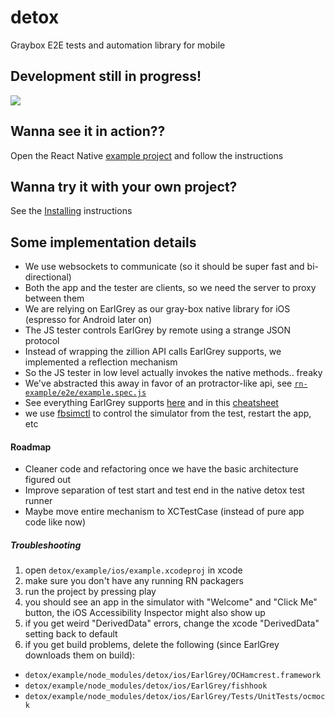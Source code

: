 # detox

Graybox E2E tests and automation library for mobile

## Development still in progress!

<img src="http://i.imgur.com/O2ZzrKG.gif">

## Wanna see it in action??

Open the React Native [example project](rn-example) and follow the instructions

## Wanna try it with your own project?

See the [Installing](INSTALLING.md) instructions

## Some implementation details

* We use websockets to communicate (so it should be super fast and bi-directional)
* Both the app and the tester are clients, so we need the server to proxy between them
* We are relying on EarlGrey as our gray-box native library for iOS (espresso for Android later on)
* The JS tester controls EarlGrey by remote using a strange JSON protocol
* Instead of wrapping the zillion API calls EarlGrey supports, we implemented a reflection mechanism
* So the JS tester in low level actually invokes the native methods.. freaky
* We've abstracted this away in favor of an protractor-like api, see [`rn-example/e2e/example.spec.js`](rn-example/e2e/example.spec.js)
* See everything EarlGrey supports [here](https://github.com/google/EarlGrey/blob/master/docs/api.md) and in this [cheatsheet](https://github.com/google/EarlGrey/blob/master/docs/cheatsheet/cheatsheet.pdf)
* we use [fbsimctl](https://github.com/facebook/FBSimulatorControl) to control the simulator from the test, restart the app, etc

#### Roadmap

* Cleaner code and refactoring once we have the basic architecture figured out
* Improve separation of test start and test end in the native detox test runner
* Maybe move entire mechanism to XCTestCase (instead of pure app code like now)

##### Troubleshooting

1. open `detox/example/ios/example.xcodeproj` in xcode
2. make sure you don't have any running RN packagers
3. run the project by pressing play
4. you should see an app in the simulator with "Welcome" and "Click Me" button, the iOS Accessibility Inspector might also show up
5. if you get weird "DerivedData" errors, change the xcode "DerivedData" setting back to default
6. if you get build problems, delete the following (since EarlGrey downloads them on build):
  * `detox/example/node_modules/detox/ios/EarlGrey/OCHamcrest.framework`
  * `detox/example/node_modules/detox/ios/EarlGrey/fishhook`
  * `detox/example/node_modules/detox/ios/EarlGrey/Tests/UnitTests/ocmock`
